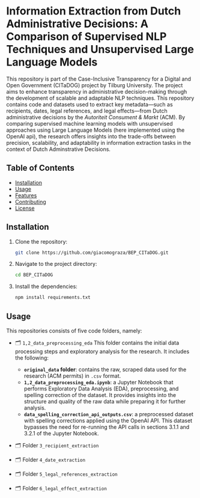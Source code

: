 # Information Extraction from Dutch Administrative Decisions: A Comparison of Supervised NLP Techniques and Unsupervised Large Language Models

This repository is part of the Case-Inclusive Transparency for a Digital and Open Government (CITaDOG) project by Tilburg University. The project aims to enhance transparency in administrative decision-making through the development of scalable and adaptable NLP techniques. This repository contains code and datasets used to extract key metadata—such as recipients, dates, legal references, and legal effects—from Dutch administrative decisions by the *Autoriteit Consument & Markt* (ACM). By comparing supervised machine learning models with unsupervised approaches using Large Language Models (here implemented using the OpenAI api), the research offers insights into the trade-offs between precision, scalability, and adaptability in information extraction tasks in the context of Dutch Adminstrative Decisions.

## Table of Contents
- [Installation](#installation)
- [Usage](#usage)
- [Features](#features)
- [Contributing](#contributing)
- [License](#license)

## Installation

1. Clone the repository:
    ```bash
    git clone https://github.com/giacomograza/BEP_CITaDOG.git
    ```
2. Navigate to the project directory:
    ```bash
    cd BEP_CITaDOG
    ```
3. Install the dependencies:
    ```bash
    npm install requirements.txt
    ```

## Usage
This repositories consists of five code folders, namely:

- 🗂️ `1,2_data_preprocessing_eda`
    This folder contains the initial data processing steps and exploratory analysis for the research. It includes the following:
    - **`original_data` folder**: contains the raw, scraped data used for the research (ACM permits) in `.csv` format.
    - **`1,2_data_preprocessing_eda.ipynb`**: a Jupyter Notebook that performs Exploratory Data Analysis (EDA), preprocessing, and spelling correction of the dataset. It provides insights into the structure and quality of the raw data while preparing it for further analysis.
    - **`data_spelling_correction_api_outputs.csv`**: a preprocessed dataset with spelling corrections applied using the OpenAI API. This dataset bypasses the need for re-running the API calls in sections 3.1.1 and 3.2.1 of the Jupyter Notebook.

- 🗂️ Folder `3_recipient_extraction`

- 🗂️ Folder `4_date_extraction`

- 🗂️ Folder `5_legal_references_extraction`

- 🗂️ Folder `6_legal_effect_extraction`
